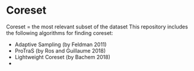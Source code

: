 # Coreset
Coreset = the most relevant subset of the dataset
This repository includes the following algorithms for finding coreset:
  - Adaptive Sampling (by Feldman 2011)
  - ProTraS (by Ros and Guillaume 2018)
  - Lightweight Coreset (by Bachem 2018)
  - 
